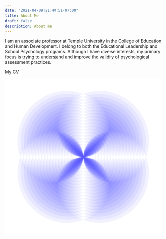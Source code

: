 ```yaml
---
date: "2021-04-09T21:48:51-07:00"
title: About Me
draft: false
description: About me
---
```


I am an associate professor at Temple University in the College of Education and Human Development. I belong to both the Educational Leadership and School Psychology programs. Although I have diverse interests, my primary focus is trying to understand and improve the validity of psychological assessment practices.

[My CV](../media/schneider-vita.pdf)


![](../images/suspension_of_disbelief.svg)

